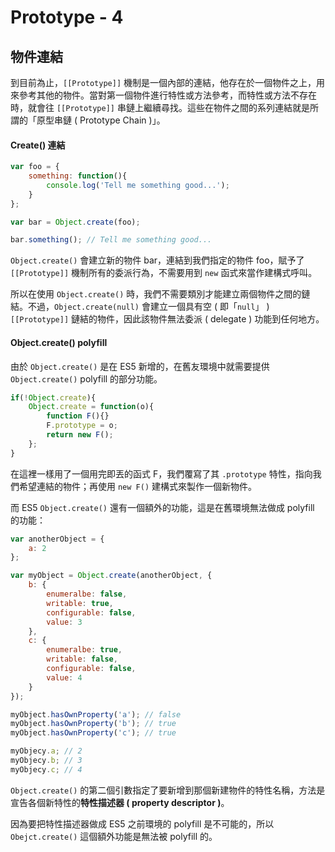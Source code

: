 # Prototype - 4

## 物件連結
到目前為止，`[[Prototype]]` 機制是一個內部的連結，他存在於一個物件之上，用來參考其他的物件。當對第一個物件進行特性或方法參考，而特性或方法不存在時，就會往 `[[Prototype]]` 串鏈上繼續尋找。這些在物件之間的系列連結就是所謂的「原型串鏈 ( Prototype Chain )」。

#### Create() 連結
```js
var foo = {
    something: function(){
        console.log('Tell me something good...');
    }
};

var bar = Object.create(foo);

bar.something(); // Tell me something good...
```
`Object.create()` 會建立新的物件 bar，連結到我們指定的物件 foo，賦予了 `[[Prototype]]` 機制所有的委派行為，不需要用到 `new` 函式來當作建構式呼叫。

所以在使用 `Object.create()` 時，我們不需要類別才能建立兩個物件之間的鏈結。不過，`Object.create(null)` 會建立一個具有空 ( 即「`null`」 ) `[[Prototype]]` 鏈結的物件，因此該物件無法委派 ( delegate ) 功能到任何地方。

#### Object.create() polyfill
由於 `Object.create()` 是在 ES5 新增的，在舊友環境中就需要提供 `Object.create()` polyfill 的部分功能。
```js
if(!Object.create){
    Object.create = function(o){
        function F(){}
        F.prototype = o;
        return new F();
    };
}
```
在這裡一樣用了一個用完即丟的函式 F，我們覆寫了其 `.prototype` 特性，指向我們希望連結的物件；再使用 `new F()` 建構式來製作一個新物件。

而 ES5 `Object.create()` 還有一個額外的功能，這是在舊環境無法做成 polyfill 的功能：
```js
var anotherObject = {
    a: 2
};

var myObject = Object.create(anotherObject, {
    b: {
        enumeralbe: false,
        writable: true,
        configurable: false,
        value: 3
    },
    c: {
        enumeralbe: true,
        writable: false,
        configurable: false,
        value: 4
    }
});

myObject.hasOwnProperty('a'); // false
myObject.hasOwnProperty('b'); // true
myObject.hasOwnProperty('c'); // true

myObjecy.a; // 2
myObjecy.b; // 3
myObjecy.c; // 4
```

`Object.create()` 的第二個引數指定了要新增到那個新建物件的特性名稱，方法是宣告各個新特性的**特性描述器 ( property descriptor )**。

因為要把特性描述器做成 ES5 之前環境的 polyfill 是不可能的，所以 `Obejct.create()` 這個額外功能是無法被 polyfill 的。